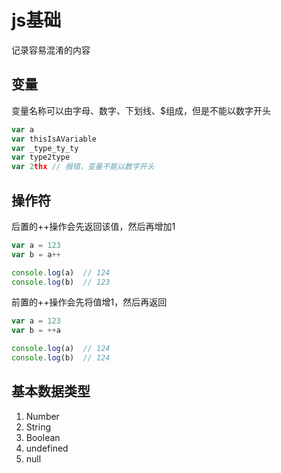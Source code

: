 # js基础

记录容易混淆的内容

## 变量

变量名称可以由字母、数字、下划线、$组成，但是不能以数字开头

```js
var a
var thisIsAVariable
var _type_ty_ty
var type2type
var 2thx // 报错，变量不能以数字开头
```

## 操作符

后置的++操作会先返回该值，然后再增加1

```js
var a = 123
var b = a++

console.log(a)  // 124
console.log(b)  // 123
```

前置的++操作会先将值增1，然后再返回

```js
var a = 123
var b = ++a

console.log(a)  // 124
console.log(b)  // 124
```

## 基本数据类型

1. Number
2. String
3. Boolean
4. undefined
5. null